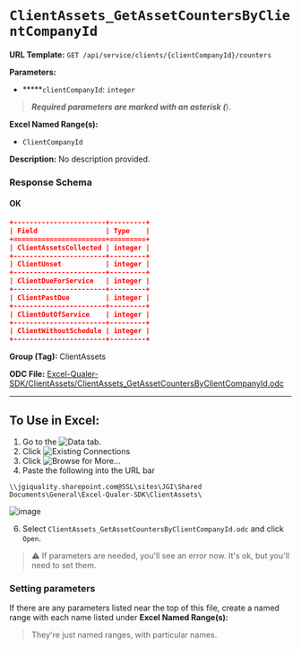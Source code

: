 # `ClientAssets_GetAssetCountersByClientCompanyId`

**URL Template:**
`GET /api/service/clients/{clientCompanyId}/counters`

**Parameters:**
- *****`clientCompanyId`: `integer`


> *****Required parameters are marked with an asterisk (*****).

**Excel Named Range(s):**
- `ClientCompanyId`


**Description:**
No description provided.

### Response Schema

#### OK
```json
+-----------------------+---------+
| Field                 | Type    |
+=======================+=========+
| ClientAssetsCollected | integer |
+-----------------------+---------+
| ClientUnset           | integer |
+-----------------------+---------+
| ClientDueForService   | integer |
+-----------------------+---------+
| ClientPastDue         | integer |
+-----------------------+---------+
| ClientOutOfService    | integer |
+-----------------------+---------+
| ClientWithoutSchedule | integer |
+-----------------------+---------+
```

**Group (Tag):**
ClientAssets

**ODC File:**
[Excel-Qualer-SDK/ClientAssets/ClientAssets_GetAssetCountersByClientCompanyId.odc](https://github.com/Johnson-Gage-Inspection-Inc/qualer-sdk-odc/blob/main/Excel-Qualer-SDK/ClientAssets/ClientAssets_GetAssetCountersByClientCompanyId.odc)

---

To Use in Excel:
---

1. Go to the ![`Data`](https://github.com/user-attachments/assets/da437a70-57b3-4c5b-bb01-4910ece19ed1)
 tab.
3. Click ![Existing Connections](https://github.com/user-attachments/assets/a2f1ed67-b2e0-4c23-ac90-68c870e60289)
4. Click ![`Browse for More...`](https://github.com/user-attachments/assets/8e698494-6865-41e7-b6fa-043aea81809a)
5. Paste the following into the URL bar
```
\\jgiquality.sharepoint.com@SSL\sites\JGI\Shared Documents\General\Excel-Qualer-SDK\ClientAssets\
```

![image](https://github.com/user-attachments/assets/1e1a8d87-0377-446d-aaf5-d78562991db3)

6. Select `ClientAssets_GetAssetCountersByClientCompanyId.odc` and click `Open`.

> ⚠️ If parameters are needed, you'll see an error now. It's ok, but you'll need to set them.

### Setting parameters
If there are any parameters listed near the top of this file, create a named range with each name listed under **Excel Named Range(s):**
> They're just named ranges, with particular names.
